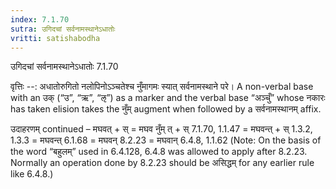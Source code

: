 ```yaml
---
index: 7.1.70
sutra: उगिदचां सर्वनामस्थानेऽधातोः
vritti: satishabodha
---
```



 उगिदचां सर्वनामस्थानेऽधातोः 7.1.70 


वृत्तिः --: अधातोरुगितो नलोपिनोऽञ्चतेश्च नुँमागमः स्यात् सर्वनामस्थाने परे। A non-verbal base with an उक् (“उ”, “ऋ”, “ऌ”) as a marker and the verbal base “अञ्चुँ” whose नकारः has taken elision takes the नुँम् augment when followed by a सर्वनामस्थानम् affix. 


उदाहरणम् continued – मघवत् + स् = मघव नुँम् त् + स् 7.1.70, 1.1.47 = मघवन्त् + स् 1.3.2, 1.3.3 = मघवन्त् 6.1.68 = मघवन् 8.2.23 = मघवान् 6.4.8, 1.1.62 (Note: On the basis of the word “बहुलम्” used in 6.4.128, 6.4.8 was allowed to apply after 8.2.23. Normally an operation done by 8.2.23 should be असिद्धम् for any earlier rule like 6.4.8.) 


